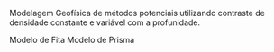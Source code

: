 Modelagem Geofísica de métodos potenciais 
utilizando contraste de densidade constante e variável com a 
profunidade.

Modelo de Fita
Modelo de Prisma